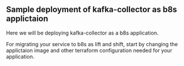 ## Sample deployment of kafka-collector as b8s applictaion

Here we will be deploying kafka-collector as a b8s application.

For migrating your service to b8s as lift and shift, start by changing the applictaion image and other terraform configuration needed for your application.